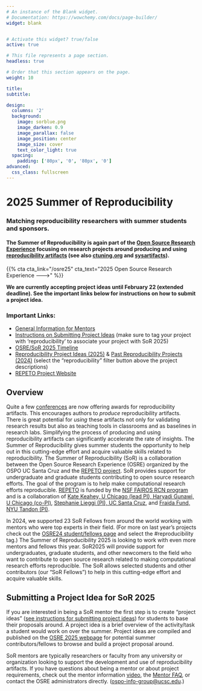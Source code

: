 ```yaml
---
# An instance of the Blank widget.
# Documentation: https://wowchemy.com/docs/page-builder/
widget: blank


# Activate this widget? true/false
active: true

# This file represents a page section.
headless: true

# Order that this section appears on the page.
weight: 10

title:
subtitle:

design:
  columns: '2'
  background:
    image: sorblue.png
    image_darken: 0.9
    image_parallax: false
    image_position: center
    image_size: cover
    text_color_light: true
  spacing:
    padding: ['80px', '0', '80px', '0']
advanced:
  css_class: fullscreen
---
```


# 2025 Summer of Reproducibility

### Matching reproducibility researchers with summer students and sponsors.

#### The **Summer of Reproducibility** is again part of the [Open Source Research Experience](/osre25) focusing on research projects around producing and using [reproducibility artifacts](https://www.acm.org/publications/policies/artifact-review-and-badging-current) (see also [ctuning.org](https://ctuning.org/ae/) and [sysartifacts](https://sysartifacts.github.io)). 

{{% cta cta_link="/osre25" cta_text="2025 Open Source Research Experience --->" %}}

**We are currently accepting project ideas until February 22 (extended deadline). See the important links below for instructions on how to submit a project idea.**

### Important Links:
- [General Information for Mentors](/osre25/#formentors)
- [Instructions on Submitting Project Ideas](/osredocs/formentors/) (make sure to tag your project with ‘reproducibility’ to associate your project with SoR 2025)
- [OSRE/SoR 2025 Timeline](/osre25/#timeline)
- [Reproducibility Project Ideas (2025)](/osre25/#projects) & [Past Reproducibility Projects (2024)](/osre24/#projects) (select the “reproducibility” filter button above the project descriptions)
- [REPETO Project Website](https://repeto.cs.uchicago.edu/)

## Overview
Quite a few [conferences](https://docs.google.com/document/d/1--Q2D0YwgNxqUfQjJohni61d554r3HpPmnjUSaKRRKQ/edit?usp=sharing) are now offering awards for reproducibility artifacts. This encourages authors to *produce* reproducibility artifacts. There is great potential for *using* these artifacts not only for validating research results but also as teaching tools in classrooms and as baselines in research labs. Simplifying the process of producing and using reproducibility artifacts can significantly accelerate the rate of insights. The Summer of Reproducibility gives summer students the opportunity to help out in this cutting-edge effort and acquire valuable skills related to reproducibility. The Summer of Reproducibility (SoR) is a collaboration between the Open Source Research Experience (OSRE) organized by the OSPO UC Santa Cruz and the [REPETO project](https://voices.uchicago.edu/repeto/). SoR provides support for undergraduate and graduate students contributing to open source research efforts. The goal of the program is to help make computational research efforts reproducible. [REPETO](https://voices.uchicago.edu/repeto/) is funded by the [NSF FAIROS RCN program](https://beta.nsf.gov/funding/opportunities/findable-accessible-interoperable-reusable-open) and is a collaboration of [Kate Keahey, U Chicago (lead PI), Haryadi Gunawi, U Chicago (co-PI)](https://www.nsf.gov/awardsearch/showAward?AWD_ID=2226406), [Stephanie Lieggi (PI), UC Santa Cruz](https://www.nsf.gov/awardsearch/showAward?AWD_ID=2226407), and [Fraida Fund, NYU Tandon (PI)](https://www.nsf.gov/awardsearch/showAward?AWD_ID=2226408).

In 2024, we supported 23 SoR Fellows from around the world working with mentors who were top experts in their field. (For more on last year’s projects check out the [OSRE24 student/fellows page](/osre24/#studentpages) and select the #reproducibility tag.) The Summer of Reproducibility 2025 is looking to work with even more mentors and fellows this year. SoR2025 will provide support for undergraduates, graduate students, and other newcomers to the field who want to contribute to open source research related to making computational research efforts reproducible. The SoR allows selected students and other contributors (our “SoR Fellows”) to help in this cutting-edge effort and acquire valuable skills.

## Submitting a Project Idea for SoR 2025
If you are interested in being a SoR mentor the first step is to create “project ideas” ([see instructions for submitting project ideas](/osredocs/formentors/)) for students to base their proposals around. A project idea is a brief overview of the activity/task a student would work on over the summer. Project ideas are compiled and published on the [OSRE 2025 webpage](/osre25/) for potential summer contributors/fellows to browse and build a project proposal around.

SoR mentors are typically researchers or faculty from any university or organization looking to support the development and use of reproducibility artifacts. If you have questions about being a mentor or about project requirements, check out the mentor information [video](https://youtu.be/toIQD7CSfLg?si=cNgQloe52rAuxJEY), the [Mentor FAQ](/osre25/#formentors), or contact the OSRE administrators directly. (ospo-info-group@ucsc.edu.)
